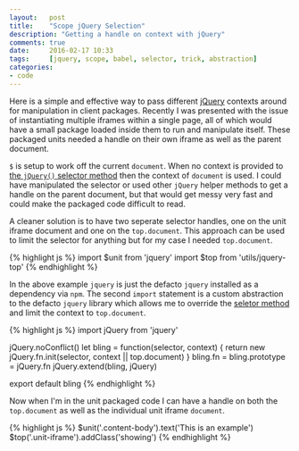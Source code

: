 ```yaml
---
layout:   post
title:    "Scope jQuery Selection"
description: "Getting a handle on context with jQuery"
comments: true
date:     2016-02-17 10:33
tags:     [jquery, scope, babel, selector, trick, abstraction]
categories:
- code
---
```


Here is a simple and effective way to pass different [jQuery](https://jquery.com/) contexts around for manipulation in client packages. Recently I was presented with the issue of instantiating multiple iframes within a single page, all of which would have a small package loaded inside them to run and manipulate itself. These packaged units needed a handle on their own iframe as well as the parent document.

`$` is setup to work off the current `document`. When no context is provided to [the `jQuery()` selector method](https://github.com/jquery/jquery/blob/master/src/core/init.js#L18) then the context of `document` is used. I could have manipulated the selector or used other `jQuery` helper methods to get a handle on the parent document, but that would get messy very fast and could make the packaged code difficult to read.

A cleaner solution is to have two seperate selector handles, one on the unit iframe document and one on the `top.document`. This approach can be used to limit the selector for anything but for my case I needed `top.document`.

{% highlight js %}
import $unit from 'jquery'
import $top from 'utils/jquery-top'
{% endhighlight %}

In the above example `jquery` is just the defacto `jquery` installed as a dependency via `npm`. The second `import` statement is a custom abstraction to the defacto `jquery` library which allows me to override the [seletor method](http://devdocs.io/jquery/jquery#jQuery1) and limit the context to `top.document`.

{% highlight js %}
import jQuery from 'jquery'

jQuery.noConflict()
let bling = function(selector, context) {
  return new jQuery.fn.init(selector, context || top.document)
}
bling.fn = bling.prototype = jQuery.fn
jQuery.extend(bling, jQuery)

export default bling
{% endhighlight %}

Now when I'm in the unit packaged code I can have a handle on both the `top.document` as well as the individual unit iframe `document`.

{% highlight js %}
$unit('.content-body').text('This is an example')
$top('.unit-iframe').addClass('showing')
{% endhighlight %}
